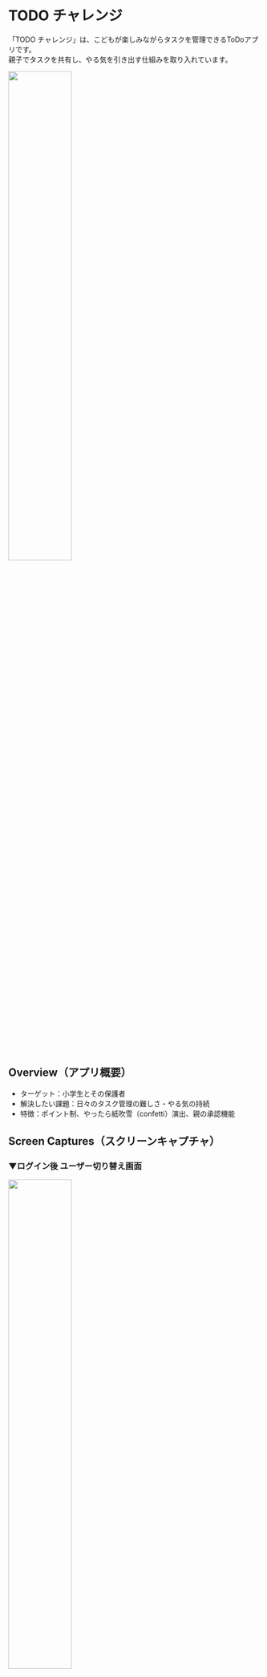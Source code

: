 # TODO チャレンジ

「TODO チャレンジ」は、こどもが楽しみながらタスクを管理できるToDoアプリです。  
親子でタスクを共有し、やる気を引き出す仕組みを取り入れています。

<img src="https://github.com/user-attachments/assets/1cbd5118-5a67-4681-8f36-c0fffdf95180" width="50%" />

## Overview（アプリ概要）
- ターゲット：小学生とその保護者
- 解決したい課題：日々のタスク管理の難しさ・やる気の持続
- 特徴：ポイント制、やったら紙吹雪（confetti）演出、親の承認機能


## Screen Captures（スクリーンキャプチャ）

### ▼ログイン後 ユーザー切り替え画面
<img src="https://github.com/user-attachments/assets/37e52013-8a35-493e-af7e-7f19ed5fb264" width="50%" />


### ▼こどもユーザーTOP
<img src="https://github.com/user-attachments/assets/fd342e43-a97e-4c14-b734-c1c1e78659c0" width="50%" />


### ▼「やった！」ボタンクリック後の紙吹雪演出
<img src="https://github.com/user-attachments/assets/8511e6b1-ee48-4c60-a24d-ef0e4715c454" width="50%" />


## Demo（デモURL）
https://family-todo-app-git-master-yamadays-projects.vercel.app/
```
メールアドレス：test@test.com
パスワード：test@test.com
```

## Features（機能一覧）
| 機能 | 概要 |
| --- | --- |
| 会員登録・ログイン・ログアウト | メールアドレスによる登録 |
| こどもユーザー追加 | 親（ログイン）アカウントのみ、追加・削除が可能 |
| タスク登録 | タイトル・説明・ポイントを設定可能 |
| ステータス管理 | pending / processing / completed で進捗管理 |
| こどもユーザーの進捗操作 | 「やる！」「やった！」ボタンで操作 |
| ポイント制 | 完了時にポイント加算、紙吹雪演出あり |
| タスク管理 | 親（ログイン）アカウントのみ、登録・編集・削除可能 |
| リワード管理 | 親（ログイン）アカウントのみ、登録・編集・削除可能 |


## Requirements（必須環境）
- next: 15.2.3
- react: ^19.0.0
- tailwindcss: ^4

## Technology Stack（技術構成）
| カテゴリ | 使用技術 |
| --- | --- |
| フレームワーク | Next.js v15.2.3 |
| 言語 | TypeScript ^5.x |
| スタイリング | Tailwind CSS ^4.x, daisyUI ^5.x |
| バリデーション | Zod ^3.24 |
| フォーム | react-hook-form ^7.54 + resolvers |
| 認証・DB | Supabase ^2.49 + ssr |
| 状態管理 | zustand ^5.0 |
| 紙吹雪演出 | canvas-confetti ^1.9 |
| アイコン | lucide-react ^0.483 |

## Directory Structure（ディレクトリ構成）
```
/app              ... App Router 用ルーティングとレイアウト定義  
/components       ... 再利用可能なUIコンポーネント群  
/hooks            ... カスタムフック（データ取得やアクション）  
/stores           ... Zustand によるグローバル状態管理  
/utils            ... 共通ユーティリティ（Supabase操作や演出など）  
/schemas          ... Zodによるバリデーションスキーマ  
/types            ... 型定義（TypeScript）  
/public           ... 静的ファイル（背景画像など）  
```


## Future Plans（実装予定機能）
- タスクに期限を設定
- 画像追加機能（ユーザープロフィール・タスクイメージなど）
- タスクソート・フィルター機能
- ユーザー情報更新



## Utilities（よく使うコマンド）
```
npm run dev       # ローカル開発
npm run build     # 本番ビルド
npm run lint      # Lintチェック
```

## Getting Started（ローカル環境構築）
```
git clone https://github.com/yyi2502/family-todo-app.git
cd your-repo
npm install
npm run dev
```

## Deployment（デプロイ方法）
Vercelに接続してデプロイ



## Author（文責）
Created by Yamada Yayoi
